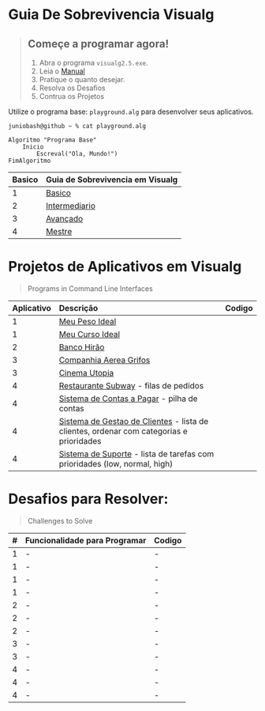 # Guia De Sobrevivencia Visualg
> ## Começe a programar agora!
> 1. Abra o programa `visualg2.5.exe`. 
> 2. Leia o  [Manual](handbook-of-visualg/README.md)
> 3. Pratique o quanto desejar.
> 4. Resolva os Desafios
> 5. Contrua os Projetos 
>
Utilize o programa base: `playground.alg` para desenvolver seus aplicativos.   

`juniobash@github ~ % cat playground.alg`   

~~~ alg
Algoritmo "Programa Base"
    Inicio
        Escreval("Ola, Mundo!")
FimAlgoritmo
~~~

| Basico | Guia de Sobrevivencia em Visualg|
|:---|:---|
| 1 | [Basico](handbook-of-visualg/README.md)|
| 2 | [Intermediario](handbook-of-visualg/README.md)|
| 3 | [Avançado](handbook-of-visualg/README.md)|
| 4 | [Mestre](handbook-of-visualg/README.md)|

# Projetos de Aplicativos em Visualg
> Programs in Command Line Interfaces
 
|Aplicativo | Descrição | Codigo |
| :---|:---|:---|
|  1  | [Meu Peso Ideal](#)| |
|  1  | [Meu Curso Ideal](#)| |
|  2  | [Banco Hirão](#)| |
|  3  | [Companhia Aerea Grifos](#)| |
|  3  | [Cinema Utopia](#)| |
|  4  | [Restaurante Subway](#) - filas de pedidos| |
|  4  | [Sistema de Contas a Pagar](#) - pilha de contas| |
|  4  | [Sistema de Gestao de Clientes](#) - lista de clientes, ordenar com categorias e prioridades| |
|  4  | [Sistema de Suporte](#) - lista de tarefas com prioridades (low, normal, high)| |

# Desafios para Resolver:
> Challenges to Solve

|#|Funcionalidade para Programar | Codigo |
| :---|:---| :---|
|  1  | - | - |
|  1  | - | - |
|  1  | - | - |
|  1  | - | - |
|  2  | - | - |
|  2  | - | - |
|  2  | - | - |
|  3  | - | - |
|  3  | - | - |
|  4  | - | - |
|  4  | - | - |
|  4  | - | - |
